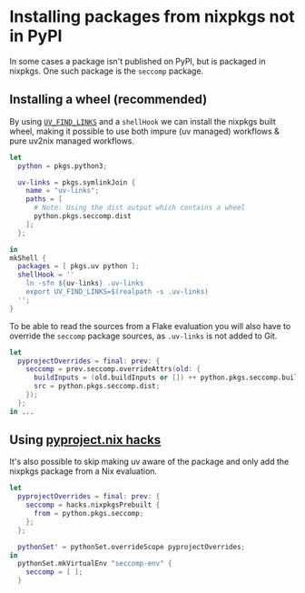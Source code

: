 # Installing packages from nixpkgs not in PyPI

In some cases a package isn't published on PyPI, but is packaged in nixpkgs.
One such package is the `seccomp` package.

## Installing a wheel (recommended)

By using [`UV_FIND_LINKS`](https://docs.astral.sh/uv/configuration/environment/#uv_find_links) and a `shellHook` we can install the nixpkgs built wheel, making it possible to use both impure (uv managed) workflows & pure uv2nix managed workflows.

``` nix
let
  python = pkgs.python3;

  uv-links = pkgs.symlinkJoin {
    name = "uv-links";
    paths = [
      # Note: Using the dist output which contains a wheel
      python.pkgs.seccomp.dist
    ];
  };

in
mkShell {
  packages = [ pkgs.uv python ];
  shellHook = ''
    ln -sfn ${uv-links} .uv-links
    export UV_FIND_LINKS=$(realpath -s .uv-links)
  '';
}
```

To be able to read the sources from a Flake evaluation you will also have to override the `seccomp` package sources, as `.uv-links` is not added to Git.

``` nix
let
  pyprojectOverrides = final: prev: {
    seccomp = prev.seccomp.overrideAttrs(old: {
      buildInputs = (old.buildInputs or []) ++ python.pkgs.seccomp.buildInputs;
      src = python.pkgs.seccomp.dist;
    });
  };
in ...
```

## Using [pyproject.nix hacks](https://pyproject-nix.github.io/pyproject.nix/builders/hacks.html#using-prebuilt-packages-from-nixpkgs)

It's also possible to skip making uv aware of the package and only add the nixpkgs package from a Nix evaluation.

``` nix
let
  pyprojectOverrides = final: prev: {
    seccomp = hacks.nixpkgsPrebuilt {
      from = python.pkgs.seccomp;
    };
  };

  pythonSet' = pythonSet.overrideScope pyprojectOverrides;
in
  pythonSet.mkVirtualEnv "seccomp-env" {
    seccomp = [ ];
  }
```
